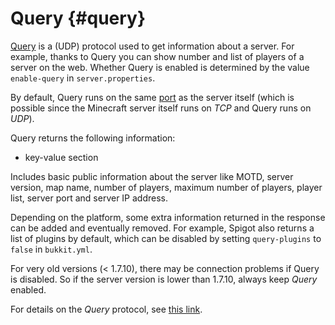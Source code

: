 # Query {#query}
[Query](https://wiki.vg/Query) is a (UDP) protocol used to get information about a server. For example, thanks to Query you can show number and list of players of a server on the web. Whether Query is enabled is determined by the value `enable-query` in `server.properties`.

By default, Query runs on the same [port](../general/address-ports.md#ports) as the server itself (which is possible since the Minecraft server itself runs on *TCP* and Query runs on *UDP*).

Query returns the following information:
- key-value section

Includes basic public information about the server like MOTD, server version, map name, number of players, maximum number of players, player list, server port and server IP address.

Depending on the platform, some extra information returned in the response can be added and eventually removed. For example, Spigot also returns a list of plugins by default, which can be disabled by setting `query-plugins` to `false` in `bukkit.yml`.

For very old versions (\< 1.7.10), there may be connection problems if Query is disabled. So if the server version is lower than 1.7.10, always keep *Query* enabled.

For details on the *Query* protocol, see [this link](https://wiki.vg/Query).